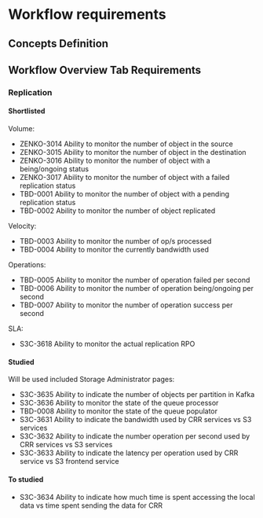 # Workflow requirements

## Concepts Definition

## Workflow Overview Tab Requirements

### Replication

#### Shortlisted

Volume:

- ZENKO-3014 Ability to monitor the number of object in the source
- ZENKO-3015 Ability to monitor the number of object in the destination
- ZENKO-3016 Ability to monitor the number of object with a being/ongoing status
- ZENKO-3017 Ability to monitor the number of object with a failed replication status
- TBD-0001 Ability to monitor the number of object with a pending replication status
- TBD-0002 Ability to monitor the number of object replicated

Velocity:

- TBD-0003 Ability to monitor the number of op/s processed
- TBD-0004 Ability to monitor the currently bandwidth used

Operations:

- TBD-0005 Ability to monitor the number of operation failed per second
- TBD-0006 Ability to monitor the number of operation being/ongoing per second
- TBD-0007 Ability to monitor the number of operation success per second

SLA:

- S3C-3618 Ability to monitor the actual replication RPO

#### Studied

Will be used included Storage Administrator pages:

- S3C-3635 Ability to indicate the number of objects per partition in Kafka
- S3C-3636 Ability to monitor the state of the queue processor
- TBD-0008 Ability to monitor the state of the queue populator
- S3C-3631 Ability to indicate the bandwidth used by CRR services vs S3 services
- S3C-3632 Ability to indicate the number operation per second used by CRR services vs S3 services
- S3C-3633 Ability to indicate the latency per operation used by CRR service vs S3 frontend service

#### To studied

- S3C-3634 Ability to indicate how much time is spent accessing the local data
  vs time spent sending the data for CRR